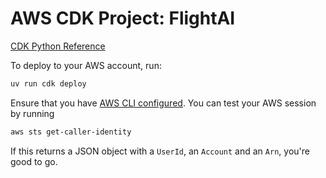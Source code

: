 # AWS CDK Project: FlightAI

[CDK Python Reference](https://docs.aws.amazon.com/cdk/api/v2/python/)

To deploy to your AWS account, run:

```bash
uv run cdk deploy
```

Ensure that you have [AWS CLI configured](https://docs.aws.amazon.com/cli/latest/userguide/getting-started-quickstart.html).
You can test your AWS session by running

```bash
aws sts get-caller-identity
```

If this returns a JSON object with a `UserId`, an `Account` and an `Arn`, you're good to go.
